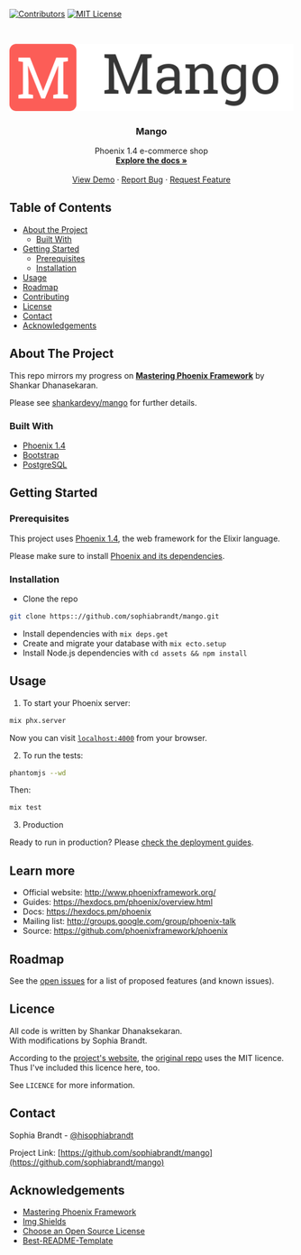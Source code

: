 <!-- PROJECT SHIELDS -->
<!--
-->
[![Contributors][contributors-shield]][contributors-url]
[![MIT License][license-shield]][license-url]



<!-- PROJECT LOGO -->
<br />
<p align="center">
  <a href="https://github.com/sophiabrandt/mango">
    <img src="logo.png" alt="Logo">
  </a>

  <h3 align="center">Mango</h3>

  <p align="center">
    Phoenix 1.4 e-commerce shop
    <br />
    <a href="https://github.com/sophiabrandt/mango"><strong>Explore the docs »</strong></a>
    <br />
    <br />
    <a href="https://github.com/sophiabrandt/mango">View Demo</a>
    ·
    <a href="https://github.com/sophiabrandt/mango/issues">Report Bug</a>
    ·
    <a href="https://github.com/sophiabrandt/mango/issues">Request Feature</a>
  </p>
</p>



<!-- TABLE OF CONTENTS -->
## Table of Contents

* [About the Project](#about-the-project)
  * [Built With](#built-with)
* [Getting Started](#getting-started)
  * [Prerequisites](#prerequisites)
  * [Installation](#installation)
* [Usage](#usage)
* [Roadmap](#roadmap)
* [Contributing](#contributing)
* [License](#license)
* [Contact](#contact)
* [Acknowledgements](#acknowledgements)

<!-- ABOUT THE PROJECT -->
## About The Project

This repo mirrors my progress on **[Mastering Phoenix Framework][phoenixbook]** by Shankar Dhanasekaran.

Please see [shankardevy/mango][shankarmango] for further details.

### Built With
* [Phoenix 1.4][phoenixframework]
* [Bootstrap](https://getbootstrap.com)
* [PostgreSQL](https://www.postgresql.org/)

<!-- GETTING STARTED -->
## Getting Started

### Prerequisites
This project uses [Phoenix 1.4][phoenixframework], the web framework for the Elixir language.

Please make sure to install [Phoenix and its dependencies](https://hexdocs.pm/phoenix/installation.html#content).


### Installation

  * Clone the repo
  ```sh
  git clone https:://github.com/sophiabrandt/mango.git
  ```
  * Install dependencies with `mix deps.get`
  * Create and migrate your database with `mix ecto.setup`
  * Install Node.js dependencies with `cd assets && npm install`

<!-- USAGE EXAMPLES -->
## Usage

1. To start your Phoenix server:

```sh
mix phx.server
``````

Now you can visit [`localhost:4000`](http://localhost:4000) from your browser.

2. To run the tests:

```sh
phantomjs --wd
```
Then:
```sh
mix test
```

3. Production

Ready to run in production? Please [check the deployment guides](https://hexdocs.pm/phoenix/deployment.html).


## Learn more

  * Official website: http://www.phoenixframework.org/
  * Guides: https://hexdocs.pm/phoenix/overview.html
  * Docs: https://hexdocs.pm/phoenix
  * Mailing list: http://groups.google.com/group/phoenix-talk
  * Source: https://github.com/phoenixframework/phoenix

<!-- ROADMAP -->
## Roadmap

See the [open issues](https://github.com/sophiabrandt/mango/issues) for a list of proposed features (and known issues).

<!-- LICENSE -->
## Licence

All code is written by Shankar Dhanaksekaran.  
With modifications by Sophia Brandt.

According to the [project's website][phoenixbook], the [original repo][shankarmango] uses the MIT licence. Thus I've included this licence here, too.

See `LICENCE` for more information.

<!-- CONTACT -->
## Contact

Sophia Brandt - [@hisophiabrandt](https://twitter.com/hisophiabrandt)

Project Link: [https://github.com/sophiabrandt/mango](https://github.com/sophiabrandt/mango)

<!-- ACKNOWLEDGEMENTS -->
## Acknowledgements
* [Mastering Phoenix Framework][phoenixbook]
* [Img Shields](https://shields.io)
* [Choose an Open Source License](https://choosealicense.com)
* [Best-README-Template](https://github.com/sophiabrandt/mango/)


<!-- MARKDOWN LINKS & IMAGES -->
[contributors-shield]: https://img.shields.io/badge/contributors-1-orange.svg?style=flat-square
[contributors-url]: https://github.com/sophiabrandt/mango/graphs/contributors
[license-shield]: https://img.shields.io/badge/license-MIT-blue.svg?style=flat-square
[license-url]: https://choosealicense.com/licenses/mit
[shankarmango]: https://github.com/shankardevy/mango
[phoenixbook]: https://shankardevy.com/phoenix-book/
[phoenixframework]: https://phoenixframework.org/
